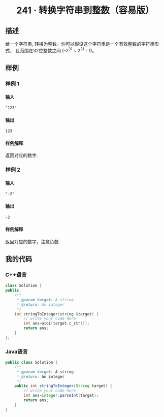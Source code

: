 # <center> 241 · 转换字符串到整数（容易版）

## 描述

给一个字符串, 转换为整数。你可以假设这个字符串是一个有效整数的字符串形式， 且范围在32位整数之间 (-$2^{31}$ ~ $2^{31}$ - 1)。

## 样例

### 样例 1

#### 输入

```txt
"123"
```

#### 输出

```txt
123
```

#### 样例解释

返回对应的数字.

### 样例 2

#### 输入

```txt
"-2"
```

#### 输出

```txt
-2
```

#### 样例解释

返回对应的数字，注意负数.

## 我的代码

### C++语言

```c++
class Solution {
public:
    /**
     * @param target: A string
     * @return: An integer
     */
    int stringToInteger(string &target) {
        // write your code here
        int ans=atoi(target.c_str());
        return ans;
    }
};
```

### Java语言

```java
public class Solution {
    /**
     * @param target: A string
     * @return: An integer
     */
    public int stringToInteger(String target) {
        // write your code here
        int ans=Integer.parseInt(target);
        return ans;
    }
}
```
